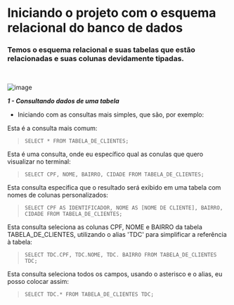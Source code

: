 **<h1>Iniciando o projeto com o esquema relacional do banco de dados</h1>**
<h3>Temos o esquema relacional e suas tabelas que estão relacionadas e suas colunas devidamente tipadas.</h3><br>

![image](https://github.com/user-attachments/assets/0d8bd025-a77a-4f43-839a-22e65837cfd2)

***1 - Consultando dados de uma tabela***
 - Iniciando com as consultas mais simples, que são, por exemplo:

Esta é a consulta mais comum:
>`SELECT * FROM TABELA_DE_CLIENTES;`<br>

Esta é uma consulta, onde eu específico qual as conulas que quero visualizar no terminal:
>`SELECT CPF, NOME, BAIRRO, CIDADE FROM TABELA_DE_CLIENTES;`<br>

Esta consulta especifica que o resultado será exibido em uma tabela com nomes de colunas personalizados:
>`SELECT CPF AS IDENTIFICADOR, NOME AS [NOME DE CLIENTE], BAIRRO, CIDADE FROM TABELA_DE_CLIENTES;`<br>

Esta consulta seleciona as colunas CPF, NOME e BAIRRO da tabela TABELA_DE_CLIENTES, utilizando o alias 'TDC' para simplificar a referência à tabela:
>`SELECT TDC.CPF, TDC.NOME, TDC. BAIRRO FROM TABELA_DE_CLIENTES TDC;`<br>

Esta consulta seleciona todos os campos, usando o asterisco e o alias, eu posso colocar assim:
>`SELECT TDC.* FROM TABELA_DE_CLIENTES TDC;`<br>
